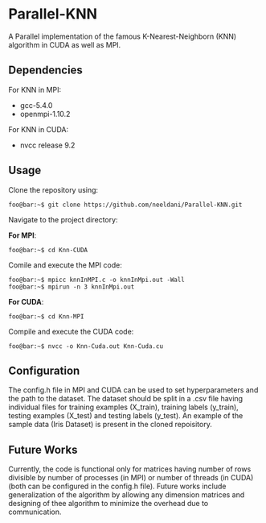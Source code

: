 # Parallel-KNN
A Parallel implementation of the famous K-Nearest-Neighborn (KNN) algorithm in CUDA as well as MPI.

<h2> Dependencies </h2>

For KNN in MPI:
<ul>
  <li>gcc-5.4.0</li>
  <li>openmpi-1.10.2</li>
</ul>

For KNN in CUDA:
<ul>
  <li>nvcc release 9.2 </li>
</ul>

<h2> Usage </h2>

Clone the repository using:
```console
foo@bar:~$ git clone https://github.com/neeldani/Parallel-KNN.git
```

Navigate to the project directory:

**For MPI**:
```console
foo@bar:~$ cd Knn-CUDA 
```
Comile and execute the MPI code:
```console
foo@bar:~$ mpicc knnInMPI.c -o knnInMpi.out -Wall
foo@bar:~$ mpirun -n 3 knnInMpi.out
```

**For CUDA**:
```console
foo@bar:~$ cd Knn-MPI 
```

Compile and execute the CUDA code:
```console
foo@bar:~$ nvcc -o Knn-Cuda.out Knn-Cuda.cu 
```

<h2> Configuration </h2>

The config.h file in MPI and CUDA can be used to set hyperparameters and the path to the dataset. 
The dataset should be split in a .csv file having individual files for training examples (X_train), training labels (y_train), testing examples (X_test) and testing labels (y_test). An example of the sample data (Iris Dataset) is present in the cloned repoisitory.

<h2> Future Works </h2>

Currently, the code is functional only for matrices having number of rows divisible by number of processes (in MPI) or number of threads (in CUDA) (both can be configured in the config.h file). Future works include generalization of the algorithm by allowing any dimension matrices and designing of thee algorithm to minimize the overhead due to communication.
